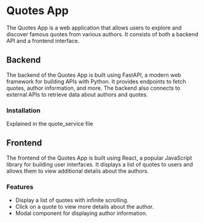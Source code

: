 # Quotes App

The Quotes App is a web application that allows users to explore and discover famous quotes from various authors. It consists of both a backend API and a frontend interface.

## Backend

The backend of the Quotes App is built using FastAPI, a modern web framework for building APIs with Python. It provides endpoints to fetch quotes, author information, and more. The backend also connects to external APIs to retrieve data about authors and quotes.

### Installation

Explained in the quote_service file

## Frontend

The frontend of the Quotes App is built using React, a popular JavaScript library for building user interfaces. It displays a list of quotes to users and allows them to view additional details about the authors.

### Features

- Display a list of quotes with infinite scrolling.
- Click on a quote to view more details about the author.
- Modal component for displaying author information.
